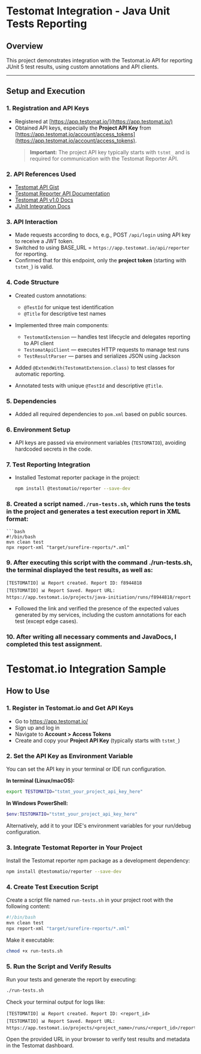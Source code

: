 # Testomat Integration - Java Unit Tests Reporting

## Overview

This project demonstrates integration with the Testomat.io API for reporting JUnit 5 test results, using custom
annotations and API clients.

---

## Setup and Execution

### 1. Registration and API Keys

- Registered at [https://app.testomat.io/](https://app.testomat.io/)
- Obtained API keys, especially the **Project API Key**
  from [https://app.testomat.io/account/access_tokens](https://app.testomat.io/account/access_tokens).
  > **Important:** The project API key typically starts with `tstmt_` and is required for communication with the
  Testomat Reporter API.
  

### 2. API References Used

- [Testomat API Gist](https://gist.github.com/DavertMik/31b776be62d6a0f99f1d95488b8ac2bd)
- [Testomat Reporter API Documentation](https://github.com/testomatio/reporter/blob/master/docs/api.md)
- [Testomat API v1.0 Docs](https://app.testomat.io/docs/api/1.0.html)
- [JUnit Integration Docs](https://docs.testomat.io/project/runs/reporter/junit/)

### 3. API Interaction

- Made requests according to docs, e.g., POST `/api/login` using API key to receive a JWT token.
- Switched to using BASE_URL = `https://app.testomat.io/api/reporter` for reporting.
- Confirmed that for this endpoint, only the **project token** (starting with `tstmt_`) is valid.

### 4. Code Structure

- Created custom annotations:
    - `@TestId` for unique test identification
    - `@Title` for descriptive test names
- Implemented three main components:
    - `TestomatExtension` — handles test lifecycle and delegates reporting to API client
    - `TestomatApiClient` — executes HTTP requests to manage test runs
    - `TestResultParser` — parses and serializes JSON using Jackson

- Added `@ExtendWith(TestomatExtension.class)` to test classes for automatic reporting.
- Annotated tests with unique `@TestId` and descriptive `@Title`.

### 5. Dependencies

- Added all required dependencies to `pom.xml` based on public sources.

### 6. Environment Setup

- API keys are passed via environment variables (`TESTOMATIO`), avoiding hardcoded secrets in the code.

### 7. Test Reporting Integration

- Installed Testomat reporter package in the project:
  ```bash
  npm install @testomatio/reporter --save-dev

### 8. Created a script named`./run-tests.sh`, which runs the tests in the project and generates a test execution report in XML format:

    ```bash
    #!/bin/bash
    mvn clean test
    npx report-xml "target/surefire-reports/*.xml"

### 9. After executing this script with the command ./run-tests.sh, the terminal displayed the test results, as well as:

    [TESTOMATIO] 📊 Report created. Report ID: f8944818
    [TESTOMATIO] 📊 Report Saved. Report URL: https://app.testomat.io/projects/java-initiation/runs/f8944818/report

- Followed the link and verified the presence of the expected values generated by my services, including the custom annotations for each test (except edge cases).

### 10. After writing all necessary comments and JavaDocs, I completed this test assignment.

# Testomat.io Integration Sample

## How to Use

### 1. Register in Testomat.io and Get API Keys

- Go to https://app.testomat.io/
- Sign up and log in
- Navigate to **Account > Access Tokens**
- Create and copy your **Project API Key** (typically starts with `tstmt_`)

### 2. Set the API Key as Environment Variable

You can set the API key in your terminal or IDE run configuration.

**In terminal (Linux/macOS):**

```bash
export TESTOMATIO="tstmt_your_project_api_key_here"
```

**In Windows PowerShell:**

```powershell
$env:TESTOMATIO="tstmt_your_project_api_key_here"
```

Alternatively, add it to your IDE's environment variables for your run/debug configuration.

### 3. Integrate Testomat Reporter in Your Project

Install the Testomat reporter npm package as a development dependency:

```bash
npm install @testomatio/reporter --save-dev
```

### 4. Create Test Execution Script

Create a script file named `run-tests.sh` in your project root with the following content:

```bash
#!/bin/bash
mvn clean test
npx report-xml "target/surefire-reports/*.xml"
```

Make it executable:

```bash
chmod +x run-tests.sh
```

### 5. Run the Script and Verify Results

Run your tests and generate the report by executing:

```bash
./run-tests.sh
```

Check your terminal output for logs like:

```
[TESTOMATIO] 📊 Report created. Report ID: <report_id>
[TESTOMATIO] 📊 Report Saved. Report URL: https://app.testomat.io/projects/<project_name>/runs/<report_id>/report
```

Open the provided URL in your browser to verify test results and metadata in the Testomat dashboard.





